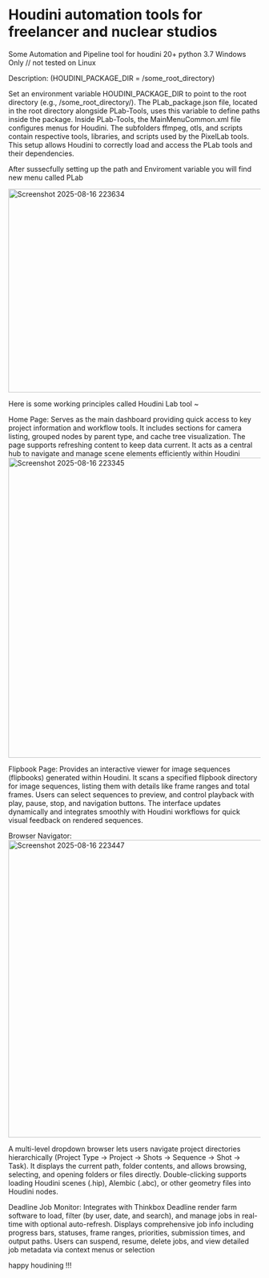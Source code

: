 # Houdini automation tools for freelancer and nuclear studios


Some Automation and Pipeline tool for houdini 20+ python 3.7 Windows Only // not tested on Linux

Description: (HOUDINI_PACKAGE_DIR = /some_root_directory)

Set an environment variable HOUDINI_PACKAGE_DIR to point to the root directory (e.g., /some_root_directory/).
The PLab_package.json file, located in the root directory alongside PLab-Tools, uses this variable to define paths inside the package.
Inside PLab-Tools, the MainMenuCommon.xml file configures menus for Houdini.
The subfolders ffmpeg, otls, and scripts contain respective tools, libraries, and scripts used by the PixelLab tools.
This setup allows Houdini to correctly load and access the PLab tools and their dependencies.



After sussecfully setting up the path and Enviroment variable you will find new menu called PLab

<img width="908" height="406" alt="Screenshot 2025-08-16 223634" src="https://github.com/user-attachments/assets/a6149106-ddc9-445f-b9ff-4d01affc7605" />


Here is some working principles called Houdini Lab tool ~

Home Page:
Serves as the main dashboard providing quick access to key project information and workflow tools. It includes sections for camera listing, grouped nodes by parent type, and cache tree visualization. The page supports refreshing content to keep data current. It acts as a central hub to navigate and manage scene elements efficiently within Houdini
<img width="904" height="598" alt="Screenshot 2025-08-16 223345" src="https://github.com/user-attachments/assets/13a391af-8c38-4065-85bc-667bc8386370" />


Flipbook Page:
Provides an interactive viewer for image sequences (flipbooks) generated within Houdini. It scans a specified flipbook directory for image sequences, listing them with details like frame ranges and total frames. Users can select sequences to preview, and control playback with play, pause, stop, and navigation buttons. The interface updates dynamically and integrates smoothly with Houdini workflows for quick visual feedback on rendered sequences.

Browser Navigator:<img width="909" height="593" alt="Screenshot 2025-08-16 223447" src="https://github.com/user-attachments/assets/f3b20f61-3e96-4dee-90e5-056ac3e1c68d" />

A multi-level dropdown browser lets users navigate project directories hierarchically (Project Type → Project → Shots → Sequence → Shot → Task). It displays the current path, folder contents, and allows browsing, selecting, and opening folders or files directly. Double-clicking supports loading Houdini scenes (.hip), Alembic (.abc), or other geometry files into Houdini nodes.

Deadline Job Monitor:
Integrates with Thinkbox Deadline render farm software to load, filter (by user, date, and search), and manage jobs in real-time with optional auto-refresh. Displays comprehensive job info including progress bars, statuses, frame ranges, priorities, submission times, and output paths. Users can suspend, resume, delete jobs, and view detailed job metadata via context menus or selection

happy houdining !!!
